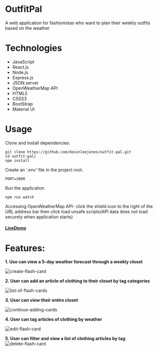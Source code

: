 # OutfitPal
A web application for fashionistas who want to plan their weekly outfits based on the weather

# Technologies
- JavaScript
- React.js
- Node.js
- Express.js
- JSON.server
- OpenWeatherMap API
- HTML5
- CSSS3
- BootStrap
- Material UI

# Usage
Clone and install dependencies.
```
git clone https://github.com/devinleejones/outfit-pal.git
cd outfit-pal/
npm install
```
Create an '.env' file in the project root.
```
PORT=3000
```
Run the application
```
npm run watch
```
Accessing OpenWeatherMap API-
click the shield icon to the right of the URL address bar then
click load unsafe scripts(API data does not load securely when application starts)
#### [LiveDemo](https://outfit-pal.herokuapp.com/)

# Features:

**1. Use can view a 5-day weather forecast through a weekly closet**

![create-flash-card](https://user-images.githubusercontent.com/38872859/48094787-f0d48080-e1c7-11e8-90c6-6e39dd65e65a.gif)

**2. User can add an article of clothing to their closet by tag categories**

![list-of-flash-cards](https://user-images.githubusercontent.com/38872859/48095068-a1db1b00-e1c8-11e8-971f-70990a340cd5.gif)

**3. User can view their entire closet**

![continue-adding-cards](https://user-images.githubusercontent.com/38872859/48095102-b4edeb00-e1c8-11e8-8b1d-34d0b0f98bff.gif)

**4. User can tag articles of clothing by weather**

![edit-flash-card](https://user-images.githubusercontent.com/38872859/48095129-cb944200-e1c8-11e8-9234-3c6473a37563.gif)

**5. User can filter and view a list of clothing articles by tag**
![delete-flash-card](https://user-images.githubusercontent.com/38872859/48095159-da7af480-e1c8-11e8-8dfe-7eb499033a4e.gif)
